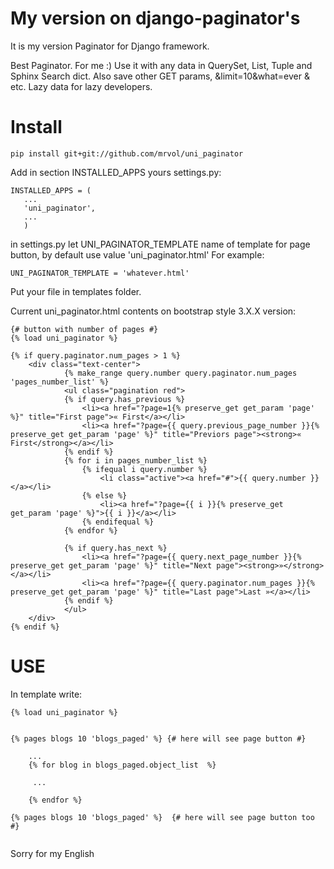 My version on django-paginator's
==================

It is my version Paginator for Django framework.

Best Paginator. For me :)
Use it with any data in QuerySet, List, Tuple and Sphinx Search dict.
Also save other GET params, &limit=10&what=ever & etc.
Lazy data for lazy developers.

Install
==================
```
pip install git+git://github.com/mrvol/uni_paginator
```
Add in section INSTALLED_APPS yours settings.py:

```
INSTALLED_APPS = (
   ...
   'uni_paginator',
   ...
   )
```

in settings.py let UNI_PAGINATOR_TEMPLATE name of template for page button, by default use value 'uni_paginator.html'
For example:

```
UNI_PAGINATOR_TEMPLATE = 'whatever.html'
```
Put your file in templates folder.

Current uni_paginator.html contents on bootstrap style 3.X.X version:
```
{# button with number of pages #}
{% load uni_paginator %}

{% if query.paginator.num_pages > 1 %}
    <div class="text-center">
            {% make_range query.number query.paginator.num_pages 'pages_number_list' %}
            <ul class="pagination red">
            {% if query.has_previous %}
                <li><a href="?page=1{% preserve_get get_param 'page' %}" title="First page">« First</a></li>
                <li><a href="?page={{ query.previous_page_number }}{% preserve_get get_param 'page' %}" title="Previors page"><strong>« First</strong></a></li>
            {% endif %}
            {% for i in pages_number_list %}
                {% ifequal i query.number %}
                    <li class="active"><a href="#">{{ query.number }}</a></li>
                {% else %}
                    <li><a href="?page={{ i }}{% preserve_get get_param 'page' %}">{{ i }}</a></li>
                {% endifequal %}
            {% endfor %}

            {% if query.has_next %}
                <li><a href="?page={{ query.next_page_number }}{% preserve_get get_param 'page' %}" title="Next page"><strong>»</strong></a></li>
                <li><a href="?page={{ query.paginator.num_pages }}{% preserve_get get_param 'page' %}" title="Last page">Last »</a></li>
            {% endif %}
            </ul>
    </div>
{% endif %}

```


USE
==================

In template write:


```
{% load uni_paginator %}


{% pages blogs 10 'blogs_paged' %} {# here will see page button #}

    ...
    {% for blog in blogs_paged.object_list  %}
    
     ...
    
    {% endfor %}
    
{% pages blogs 10 'blogs_paged' %}  {# here will see page button too #}
    
```

Sorry for my English
